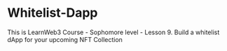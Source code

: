 # Whitelist-Dapp

This is LearnWeb3 Course - Sophomore level - Lesson 9. Build a whitelist dApp for your upcoming NFT Collection
